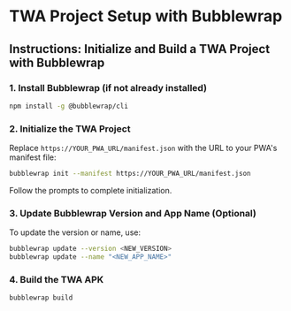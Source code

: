 # TWA Project Setup with Bubblewrap

## Instructions: Initialize and Build a TWA Project with Bubblewrap

### 1. Install Bubblewrap (if not already installed)
```bash
npm install -g @bubblewrap/cli
```

### 2. Initialize the TWA Project
Replace `https://YOUR_PWA_URL/manifest.json` with the URL to your PWA's manifest file:
```bash
bubblewrap init --manifest https://YOUR_PWA_URL/manifest.json
```
Follow the prompts to complete initialization.

### 3. Update Bubblewrap Version and App Name (Optional)
To update the version or name, use:
```bash
bubblewrap update --version <NEW_VERSION>
bubblewrap update --name "<NEW_APP_NAME>"
```

### 4. Build the TWA APK
```bash
bubblewrap build